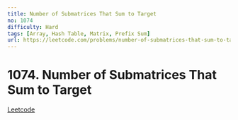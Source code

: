 ```yaml
---
title: Number of Submatrices That Sum to Target
no: 1074
difficulty: Hard
tags: [Array, Hash Table, Matrix, Prefix Sum]
url: https://leetcode.com/problems/number-of-submatrices-that-sum-to-target/
---
```


# 1074. Number of Submatrices That Sum to Target

[Leetcode](https://leetcode.com/problems/number-of-submatrices-that-sum-to-target/)


